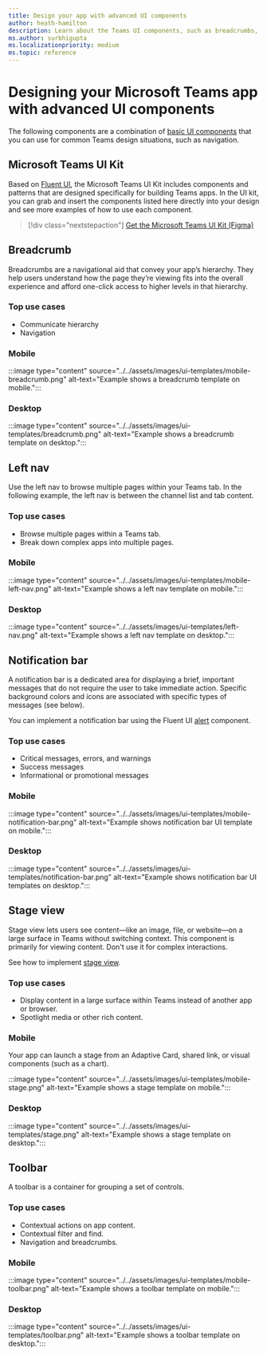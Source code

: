 ```yaml
---
title: Design your app with advanced UI components
author: heath-hamilton
description: Learn about the Teams UI components, such as breadcrumbs, notification bar, stage view along with relevant use cases. 
ms.author: surbhigupta
ms.localizationpriority: medium
ms.topic: reference
---
```

# Designing your Microsoft Teams app with advanced UI components

The following components are a combination of [basic UI components](~/concepts/design/design-teams-app-basic-ui-components.md) that you can use for common Teams design situations, such as navigation.

## Microsoft Teams UI Kit

Based on [Fluent UI](https://fluentsite.z22.web.core.windows.net/), the Microsoft Teams UI Kit includes components and patterns that are designed specifically for building Teams apps. In the UI kit, you can grab and insert the components listed here directly into your design and see more examples of how to use each component.

> [!div class="nextstepaction"]
> [Get the Microsoft Teams UI Kit (Figma)](https://www.figma.com/community/file/916836509871353159)

## Breadcrumb

Breadcrumbs are a navigational aid that convey your app’s hierarchy. They help users understand how the page they’re viewing fits into the overall experience and afford one-click access to higher levels in that hierarchy.

### Top use cases

* Communicate hierarchy
* Navigation

### Mobile

:::image type="content" source="../../assets/images/ui-templates/mobile-breadcrumb.png" alt-text="Example shows a breadcrumb template on mobile.":::

### Desktop

:::image type="content" source="../../assets/images/ui-templates/breadcrumb.png" alt-text="Example shows a breadcrumb template on desktop.":::

## Left nav

Use the left nav to browse multiple pages within your Teams tab. In the following example, the left nav is between the channel list and tab content.

### Top use cases

* Browse multiple pages within a Teams tab.
* Break down complex apps into multiple pages.

### Mobile

:::image type="content" source="../../assets/images/ui-templates/mobile-left-nav.png" alt-text="Example shows a left nav template on mobile.":::

### Desktop

:::image type="content" source="../../assets/images/ui-templates/left-nav.png" alt-text="Example shows a left nav template on desktop.":::

## Notification bar

A notification bar is a dedicated area for displaying a brief, important messages that do not require the user to take immediate action. Specific background colors and icons are associated with specific types of messages (see below).

You can implement a notification bar using the Fluent UI [alert](https://fluentsite.z22.web.core.windows.net/0.59.0/components/alert/definition) component.

### Top use cases

* Critical messages, errors, and warnings
* Success messages
* Informational or promotional messages

### Mobile

:::image type="content" source="../../assets/images/ui-templates/mobile-notification-bar.png" alt-text="Example shows notification bar UI template on mobile.":::

### Desktop

:::image type="content" source="../../assets/images/ui-templates/notification-bar.png" alt-text="Example shows notification bar UI templates on desktop.":::

## Stage view

Stage view lets users see content—like an image, file, or website—on a large surface in Teams without switching context. This component is primarily for viewing content. Don't use it for complex interactions.

See how to implement [stage view](~/tabs/tabs-link-unfurling.md).

### Top use cases

* Display content in a large surface within Teams instead of another app or browser.
* Spotlight media or other rich content.

### Mobile

Your app can launch a stage from an Adaptive Card, shared link, or visual components (such as a chart).

:::image type="content" source="../../assets/images/ui-templates/mobile-stage.png" alt-text="Example shows a stage template on mobile.":::

### Desktop

:::image type="content" source="../../assets/images/ui-templates/stage.png" alt-text="Example shows a stage template on desktop.":::

## Toolbar

A toolbar is a container for grouping a set of controls.

### Top use cases

* Contextual actions on app content.
* Contextual filter and find.
* Navigation and breadcrumbs.

### Mobile

:::image type="content" source="../../assets/images/ui-templates/mobile-toolbar.png" alt-text="Example shows a toolbar template on mobile.":::

### Desktop

:::image type="content" source="../../assets/images/ui-templates/toolbar.png" alt-text="Example shows a toolbar template on desktop.":::
